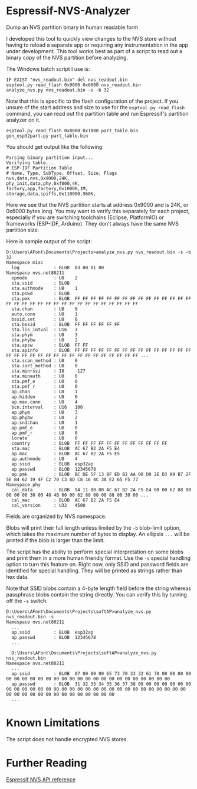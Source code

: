 # Espressif-NVS-Analyzer
Dump an NVS partition binary in human readable form

I developed this tool to quickly view changes to the NVS store without having to reload a separate app or requiring any instrumentation in the app under development.  This tool works best as part of a script to read out a binary copy of the NVS partition before analyzing.

The Windows batch script I use is:<br>
```
IF EXIST "nvs_readout.bin" del nvs_readout.bin
esptool.py read_flash 0x9000 0x6000 nvs_readout.bin
analyze_nvs.py nvs_readout.bin -s -b 32
```

Note that this is specific to the flash configuration of the project.  If you unsure of the start address and size to use for the `esptool.py read_flash` command, you can read out the partition table and run Espressif's partition analyzer on it.
```
esptool.py read_flash 0x8000 0x1000 part_table.bin
gen_esp32part.py part_table.bin
```

You should get output like the following:
```
Parsing binary partition input...
Verifying table...
# ESP-IDF Partition Table
# Name, Type, SubType, Offset, Size, Flags
nvs,data,nvs,0x9000,24K,
phy_init,data,phy,0xf000,4K,
factory,app,factory,0x10000,1M,
storage,data,spiffs,0x110000,960K,
```

Here we see that the NVS partition starts at address 0x9000 and is 24K, or 0x6000 bytes long.  You may want to verify this separately for each project, especially if you are switching toolchains (Eclipse, PlatformIO) or frameworks (ESP-IDF, Arduino).  They don't always have the same NVS partition size.

Here is sample output of the script:
```
D:\Users\AFont\Documents\Projects>analyze_nvs.py nvs_readout.bin -s -b 32
Namespace misc
  log             : BLOB  03 00 01 00
Namespace nvs.net80211
  opmode          : U8    2
  sta.ssid        : BLOB
  sta.authmode    : U8    1
  sta.pswd        : BLOB
  sta.pmk         : BLOB  FF FF FF FF FF FF FF FF FF FF FF FF FF FF FF FF FF FF FF FF FF FF FF FF FF FF FF FF FF FF FF FF
  sta.chan        : U8    0
  auto.conn       : U8    1
  bssid.set       : U8    0
  sta.bssid       : BLOB  FF FF FF FF FF FF
  sta.lis_intval  : U16   3
  sta.phym        : U8    3
  sta.phybw       : U8    2
  sta.apsw        : BLOB  FF FF
  sta.apinfo      : BLOB  FF FF FF FF FF FF FF FF FF FF FF FF FF FF FF FF FF FF FF FF FF FF FF FF FF FF FF FF FF FF FF FF ...
  sta.scan_method : U8    0
  sta.sort_method : U8    0
  sta.minrssi     : I8    -127
  sta.minauth     : U8    0
  sta.pmf_e       : U8    0
  sta.pmf_r       : U8    0
  ap.chan         : U8    1
  ap.hidden       : U8    0
  ap.max.conn     : U8    4
  bcn.interval    : U16   100
  ap.phym         : U8    3
  ap.phybw        : U8    2
  ap.sndchan      : U8    1
  ap.pmf_e        : U8    0
  ap.pmf_r        : U8    0
  lorate          : U8    0
  country         : BLOB  FF FF FF FF FF FF FF FF FF FF FF FF
  sta.mac         : BLOB  AC 67 B2 2A F5 E4
  ap.mac          : BLOB  AC 67 B2 2A F5 E5
  ap.authmode     : U8    4
  ap.ssid         : BLOB  esp32ap
  ap.passwd       : BLOB  12345678
  ap.pmk          : BLOB  BC DE 5F 13 8F ED B2 AA 00 D0 2E D3 A9 B7 2F 5E B4 62 39 4F C2 70 C3 8D C8 16 4C 3A E2 65 F5 77
Namespace phy
  cal_data        : BLOB  94 11 00 00 AC 67 B2 2A F5 E4 00 00 62 88 00 00 00 00 30 00 48 4B 00 00 62 88 00 00 88 08 30 00 ...
  cal_mac         : BLOB  AC 67 B2 2A F5 E4
  cal_version     : U32   4500
  ```
 
Fields are organized by NVS namespace. 

Blobs will print their full length unless limited by the `-b` blob-limit option, which takes the maximum number of bytes to display.  An ellipsis `...` will be printed if the blob is larger than the limit.

The script has the ability to perform special interpretation on some blobs and print them in a more human friendly format.  Use the `-s` special handling option to turn this feature on.  Right now, only SSID and password fields are identified for special handling.  They will be printed as strings rather than hex data.

Note that SSID blobs contain a 4-byte length field before the string whereas passphrase blobs contain the string directly.  You can verify this by turning off the `-s` switch.
```
D:\Users\AFont\Documents\Projects\softAP>analyze_nvs.py nvs_readout.bin -s
Namespace nvs.net80211
  ...
  ap.ssid         : BLOB  esp32ap
  ap.passwd       : BLOB  12345678
  ...
  
  D:\Users\AFont\Documents\Projects\softAP>analyze_nvs.py nvs_readout.bin
Namespace nvs.net80211
  ...
  ap.ssid         : BLOB  07 00 00 00 65 73 70 33 32 61 70 00 00 00 00 00 00 00 00 00 00 00 00 00 00 00 00 00 00 00 00 00 00 00 00 00
  ap.passwd       : BLOB  31 32 33 34 35 36 37 38 00 00 00 00 00 00 00 00 00 00 00 00 00 00 00 00 00 00 00 00 00 00 00 00 00 00 00 00 00 00 00 00 00 00 00 00 00 00 00 00 00 00 00 00 
  ...
```

# Known Limitations

The script does not handle encrypted NVS stores.

# Further Reading

[Espressif NVS API reference](https://docs.espressif.com/projects/esp-idf/en/stable/esp32/api-reference/storage/nvs_flash.html)
